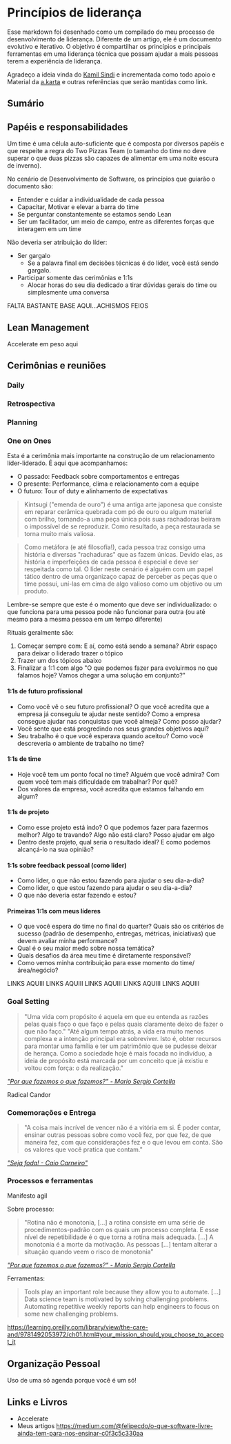 # Princípios de liderança

Esse markdown foi desenhado como um compilado do meu processo de desenvolvimento de liderança. Diferente de um artigo, ele é um documento evolutivo e iterativo. O objetivo é compartilhar os princípios e principais ferramentas em uma liderança técnica que possam ajudar a mais pessoas terem a experiência de liderança.

Agradeço a ideia vinda do [Kamil Sindi](https://github.com/ksindi/managers-playbook) e incrementada como todo apoio e Material da [a.karta](https://akarta.com.br/) e outras referências que serão mantidas como link.

## Sumário

## Papéis e responsabilidades

Um time é uma célula auto-suficiente que é composta por diversos papéis e que respeite a regra do Two Pizzas Team (o tamanho do time no deve superar o que duas pizzas são capazes de alimentar em uma noite escura de inverno).

No cenário de Desenvolvimento de Software, os princípios que guiarão o documento são:
* Entender e cuidar a individualidade de cada pessoa
* Capacitar, Motivar e elevar a barra do time
* Se perguntar constantemente se estamos sendo Lean
* Ser um facilitador, um meio de campo, entre as diferentes forças que interagem em um time

Não deveria ser atribuição do líder:
* Ser gargalo
  * Se a palavra final em decisões técnicas é do líder, você está sendo gargalo.
* Participar somente das cerimônias e 1:1s
  * Alocar horas do seu dia dedicado a tirar dúvidas gerais do time ou simplesmente uma conversa



FALTA BASTANTE BASE AQUI...ACHISMOS FEIOS

## Lean Management

Accelerate em peso aqui

## Cerimônias e reuniões

### Daily

### Retrospectiva

### Planning

### One on Ones

Esta é a cerimônia mais importante na construção de um relacionamento líder-liderado. É aqui que acompanhamos:
- O passado: Feedback sobre comportamentos e entregas
- O presente: Performance, clima e relacionamento com a equipe
- O futuro: Tour of duty e alinhamento de expectativas

> Kintsugi ("emenda de ouro") é uma antiga arte japonesa que consiste em reparar cerâmica quebrada com pó de ouro ou algum material com brilho, tornando-a uma peça única pois suas rachadoras beiram o impossível de se reproduzir. Como resultado, a peça restaurada se torna muito mais valiosa.

> Como metáfora (e até filosofia!), cada pessoa traz consigo uma história e diversas "rachaduras" que as fazem únicas. Devido elas, as história e imperfeições de cada pessoa é especial e deve ser respeitada como tal. O líder neste cenário é alguém com um papel tático dentro de uma organizaço capaz de perceber as peças que o time possui, uní-las em cima de algo valioso como um objetivo ou um produto.

Lembre-se sempre que este é o momento que deve ser individualizado: o que funciona para uma pessoa pode não funcionar para outra (ou até mesmo para a mesma pessoa em um tempo diferente)

Rituais geralmente são:
1. Começar sempre com: E aí, como está sendo a semana? Abrir espaço para deixar o liderado trazer o tópico
2. Trazer um dos tópicos abaixo
3. Finalizar a 1:1 com algo "O que podemos fazer para evoluirmos no que falamos hoje? Vamos chegar a uma solução em conjunto?"

#### 1:1s de futuro profissional
* Como você vê o seu futuro profissional? O que você acredita que a empresa já conseguiu te ajudar neste sentido? Como a empresa consegue ajudar nas conquistas que você almeja? Como posso ajudar?
* Você sente que está progredindo nos seus grandes objetivos aqui?
* Seu trabalho é o que você esperava quando aceitou? Como você descreveria o ambiente de trabalho no time?

#### 1:1s de time
* Hoje você tem um ponto focal no time? Alguém que você admira? Com quem você tem mais dificuldade em trabalhar? Por quê?
* Dos valores da empresa, você acredita que estamos falhando em algum?

#### 1:1s de projeto
* Como esse projeto está indo? O que podemos fazer para fazermos melhor? Algo te travando? Algo não está claro? Posso ajudar em algo
* Dentro deste projeto, qual seria o resultado ideal? E como podemos alcançá-lo na sua opinião?

#### 1:1s sobre feedback pessoal (como lider)
* Como lider, o que não estou fazendo para ajudar o seu dia-a-dia?
* Como lider, o que estou fazendo para ajudar o seu dia-a-dia?
* O que não deveria estar fazendo e estou?

#### Primeiras 1:1s com meus líderes
* O que você espera do time no final do quarter? Quais são os critérios de sucesso (padrão de desempenho, entregas, métricas, iniciativas) que devem avaliar minha performance?
* Qual é o seu maior medo sobre nossa temática?
* Quais desafios da área meu time é diretamente responsável?
* Como vemos minha contribuição para esse momento do time/área/negócio?

LINKS AQUIII LINKS AQUIII LINKS AQUIII LINKS AQUIII LINKS AQUIII 

### Goal Setting

> "Uma vida com propósito é aquela em que eu entenda as razões pelas quais faço o que faço e pelas quais claramente deixo de fazer o que não faço." 
> "Até algum tempo atrás, a vida era muito menos complexa e a intenção principal era sobreviver. Isto é, obter recursos para montar uma família e ter um patrimônio que se pudesse deixar de herança. Como a sociedade hoje é mais focada no indivíduo, a ideia de propósito está marcada por um conceito que já existiu e voltou com força: o da realização."

*["Por que fazemos o que fazemos?" - Mario Sergio Cortella](https://www.amazon.com/Por-que-fazemos-Portuguese-ebook/dp/B01JT2I3DA/)*

Radical Candor

### Comemorações e Entrega

> "A coisa mais incrível de vencer não é a vitória em si. É poder contar, ensinar outras pessoas sobre como você fez, por que fez, de que maneira fez, com que considerações fez e o que levou em conta. São os valores que você pratica que contam."

*["Seja foda! - Caio Carneiro"](https://www.amazon.com.br/Seja-foda-Portuguese-Caio-Carneiro-ebook/dp/B079GZM3P5)*

### Processos e ferramentas

Manifesto agil

Sobre processo:
> "Rotina não é monotonia, [...] a rotina consiste em uma série de procedimentos-padrão com os quais um processo completa. E esse nível de repetibilidade é o que torna a rotina mais adequada. [...] A monotonia é a morte da motivação. As pessoas [...] tentam alterar a situação quando veem o risco de monotonia”

*["Por que fazemos o que fazemos?" - Mario Sergio Cortella](https://www.amazon.com/Por-que-fazemos-Portuguese-ebook/dp/B01JT2I3DA/)*

Ferramentas:

> Tools play an important role because they allow you to automate. [...] Data science team is motivated by solving challenging problems. Automating repetitive weekly reports can help engineers to focus on some new challenging problems. 

https://learning.oreilly.com/library/view/the-care-and/9781492053972/ch01.html#your_mission_should_you_choose_to_accept_it



## Organização Pessoal

Uso de uma só agenda porque você é um só!

## Links e Livros

- Accelerate
- Meus artigos https://medium.com/@felipecdo/o-que-software-livre-ainda-tem-para-nos-ensinar-c0f3c5c330aa
